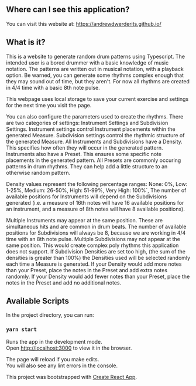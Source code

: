 ## Where can I see this application?
You can visit this website at: https://andrewdwerderits.github.io/

## What is it?
This is a website to generate random drum patterns using Typescript.
The intended user is a bored drummer with a basic knowledge of music notation. The patterns are written out in musical notation,
with a playback option. Be warned, you can generate some rhythms complex enough that they may sound out of time, but they aren't.
For now all rhythms are created in 4/4 time with a basic 8th note pulse.

This webpage uses local storage to save your current exercise and settings for the next time you visit the page.

You can also configure the parameters used to create the rhythms.
There are two categories of settings: Instrument Settings and Subdivision Settings.
Instrument settings control Instrument placements within the generated Measure.
Subdivision settings control the rhythmic structure of the generated Measure.
All Instruments and Subdivisions have a Density. This specifies how often they will occur in the generated pattern.
Instruments also have a Preset. This ensures some specific note placements in the generated pattern. All Presets are commonly occuring patterns in drum rhythms. They can help add a little structure to an otherwise random pattern.

Density values represent the following percentage ranges:
        None: 0%,
        Low: 1-25%, 
        Medium: 26-50%, 
        High: 51-99%,
        Very High: 100%`,
The number of available positions for Instruments will depend on the Subdivisions generated (i.e. a measure of 16th notes will have 16 available positions for an instrument, and a measure of 8th notes will have 8 available positions).

Multiple Instruments may appear at the same position. These are simultaneous hits and are common in drum beats.
The number of available positions for Subdivisions will always be 8, because we are working in 4/4 time with an 8th note pulse.
Multiple Subdivisions may not appear at the same position. This would create complex poly rhythms this application does not support.
If Subdivision Densities are set too high, (the sum of the densities is greater than 100%) the Densities used will be selected randomly each time a Measure is generated.
If your Density would add more notes than your Preset, place the notes in the Preset and add extra notes randomly. 
If your Density would add fewer notes than your Preset, place the notes in the Preset and add no additional notes.


## Available Scripts

In the project directory, you can run:

### `yarn start`

Runs the app in the development mode.<br />
Open [http://localhost:3000](http://localhost:3000) to view it in the browser.

The page will reload if you make edits.<br />
You will also see any lint errors in the console.

This project was bootstrapped with [Create React App](https://github.com/facebook/create-react-app).
